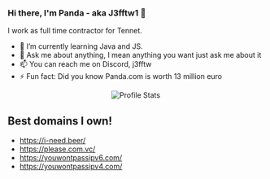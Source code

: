 ### Hi there, I'm Panda - aka J3fftw1 👋

I work as full time contractor for Tennet.

- 🌱 I’m currently learning Java and JS.
- 💬 Ask me about anything, I mean anything you want just ask me about it
- 📫 You can reach me on Discord, j3fftw
- ⚡ Fun fact: Did you know Panda.com is worth 13 million euro

<p align="center">
  <img src="https://github-readme-stats.vercel.app/api?username=J3fftw1&show_icons=true" alt="Profile Stats">
</p>

## Best domains I own!
- https://i-need.beer/
- https://please.com.vc/
- https://youwontpassipv6.com/
- https://youwontpassipv4.com/
